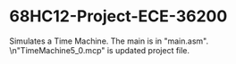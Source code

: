 # 68HC12-Project-ECE-36200
Simulates a Time Machine.
The main is in "main.asm".
\n"TimeMachine5_0.mcp" is updated project file.

